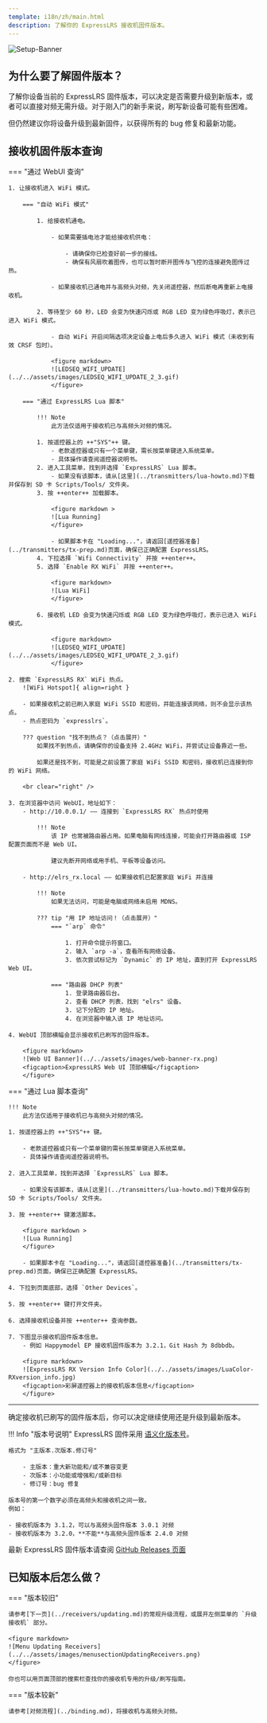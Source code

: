 ```yaml
---
template: i18n/zh/main.html
description: 了解你的 ExpressLRS 接收机固件版本。
---
```


![Setup-Banner](https://raw.githubusercontent.com/ExpressLRS/ExpressLRS-hardware/master/img/quick-start.png)

## 为什么要了解固件版本？

了解你设备当前的 ExpressLRS 固件版本，可以决定是否需要升级到新版本，或者可以直接对频无需升级。对于刚入门的新手来说，刷写新设备可能有些困难。

但仍然建议你将设备升级到最新固件，以获得所有的 bug 修复和最新功能。

## 接收机固件版本查询

=== "通过 WebUI 查询"

    1. 让接收机进入 WiFi 模式。

        === "自动 WiFi 模式"

            1. 给接收机通电。

                - 如果需要插电池才能给接收机供电：

                    - 请确保你已检查好前一步的接线。
                    - 确保有风扇吹着图传，也可以暂时断开图传与飞控的连接避免图传过热。

                - 如果接收机已通电并与高频头对频，先关闭遥控器，然后断电再重新上电接收机。

            2. 等待至少 60 秒，LED 会变为快速闪烁或 RGB LED 变为绿色呼吸灯，表示已进入 WiFi 模式。

                - 自动 WiFi 开启间隔选项决定设备上电后多久进入 WiFi 模式（未收到有效 CRSF 包时）。

                <figure markdown>
                ![LEDSEQ_WIFI_UPDATE](../../assets/images/LEDSEQ_WIFI_UPDATE_2_3.gif)
                </figure>

        === "通过 ExpressLRS Lua 脚本"

            !!! Note
                此方法仅适用于接收机已与高频头对频的情况。

            1. 按遥控器上的 ++"SYS"++ 键。
                - 老款遥控器或只有一个菜单键，需长按菜单键进入系统菜单。
                - 具体操作请查阅遥控器说明书。
            2. 进入工具菜单，找到并选择 `ExpressLRS` Lua 脚本。
                - 如果没有该脚本，请从[这里](../transmitters/lua-howto.md)下载并保存到 SD 卡 Scripts/Tools/ 文件夹。
            3. 按 ++enter++ 加载脚本。

                <figure markdown >
                ![Lua Running]
                </figure>

                - 如果脚本卡在 "Loading..."，请返回[遥控器准备](../transmitters/tx-prep.md)页面，确保已正确配置 ExpressLRS。
            4. 下拉选择 `Wifi Connectivity` 并按 ++enter++。
            5. 选择 `Enable RX WiFi` 并按 ++enter++。

                <figure markdown>
                ![Lua WiFi]
                </figure>

            6. 接收机 LED 会变为快速闪烁或 RGB LED 变为绿色呼吸灯，表示已进入 WiFi 模式。

                <figure markdown>
                ![LEDSEQ_WIFI_UPDATE](../../assets/images/LEDSEQ_WIFI_UPDATE_2_3.gif)
                </figure>

    2. 搜索 `ExpressLRS RX` WiFi 热点。
        ![WiFi Hotspot]{ align=right }

        - 如果接收机之前已刷入家庭 WiFi SSID 和密码，并能连接该网络，则不会显示该热点。
        - 热点密码为 `expresslrs`。

        ??? question "找不到热点？（点击展开）"
            如果找不到热点，请确保你的设备支持 2.4GHz WiFi，并尝试让设备靠近一些。

            如果还是找不到，可能是之前设置了家庭 WiFi SSID 和密码，接收机已连接到你的 WiFi 网络。

        <br clear="right" />

    3. 在浏览器中访问 WebUI，地址如下：
        - http://10.0.0.1/ —— 连接到 `ExpressLRS RX` 热点时使用

            !!! Note
                该 IP 也常被路由器占用。如果电脑有网线连接，可能会打开路由器或 ISP 配置页面而不是 Web UI。

                建议先断开网络或用手机、平板等设备访问。

        - http://elrs_rx.local —— 如果接收机已配置家庭 WiFi 并连接

            !!! Note
                如果无法访问，可能是电脑或网络未启用 MDNS。

            ??? tip "用 IP 地址访问！（点击展开）"
                === "`arp` 命令"

                    1. 打开命令提示符窗口。
                    2. 输入 `arp -a`，查看所有网络设备。
                    3. 依次尝试标记为 `Dynamic` 的 IP 地址，直到打开 ExpressLRS Web UI。

                === "路由器 DHCP 列表"
                    1. 登录路由器后台。
                    2. 查看 DHCP 列表，找到 "elrs" 设备。
                    3. 记下分配的 IP 地址。
                    4. 在浏览器中输入该 IP 地址访问。

    4. WebUI 顶部横幅会显示接收机已刷写的固件版本。

        <figure markdown>
        ![Web UI Banner](../../assets/images/web-banner-rx.png)
        <figcaption>ExpressLRS Web UI 顶部横幅</figcaption>
        </figure>

=== "通过 Lua 脚本查询"

    !!! Note
        此方法仅适用于接收机已与高频头对频的情况。

    1. 按遥控器上的 ++"SYS"++ 键。

        - 老款遥控器或只有一个菜单键的需长按菜单键进入系统菜单。
        - 具体操作请查阅遥控器说明书。

    2. 进入工具菜单，找到并选择 `ExpressLRS` Lua 脚本。

        - 如果没有该脚本，请从[这里](../transmitters/lua-howto.md)下载并保存到 SD 卡 Scripts/Tools/ 文件夹。

    3. 按 ++enter++ 键激活脚本。

        <figure markdown >
        ![Lua Running]
        </figure>

        - 如果脚本卡在 "Loading..."，请返回[遥控器准备](../transmitters/tx-prep.md)页面，确保已正确配置 ExpressLRS。

    4. 下拉到页面底部，选择 `Other Devices`。

    5. 按 ++enter++ 键打开文件夹。

    6. 选择接收机设备并按 ++enter++ 查询参数。

    7. 下图显示接收机固件版本信息。
        - 例如 Happymodel EP 接收机固件版本为 3.2.1，Git Hash 为 8dbbdb。

        <figure markdown>
        ![ExpressLRS RX Version Info Color](../../assets/images/LuaColor-RXversion_info.jpg)
        <figcaption>彩屏遥控器上的接收机版本信息</figcaption>
        </figure>

<hr />

确定接收机已刷写的固件版本后，你可以决定继续使用还是升级到最新版本。

!!! Info "版本号说明"
    ExpressLRS 固件采用 [语义化版本号](https://semver.org/)。

    格式为 "主版本.次版本.修订号"

        - 主版本：重大新功能和/或不兼容变更
        - 次版本：小功能或增强和/或新目标
        - 修订号：bug 修复

    版本号的第一个数字必须在高频头和接收机之间一致。
    例如：

    - 接收机版本为 3.1.2，可以与高频头固件版本 3.0.1 对频
    - 接收机版本为 3.2.0，**不能**与高频头固件版本 2.4.0 对频

最新 ExpressLRS 固件版本请查阅 [GitHub Releases 页面](https://github.com/ExpressLRS/ExpressLRS/releases)

## 已知版本后怎么做？

=== "版本较旧"

    请参考[下一页](../receivers/updating.md)的常规升级流程，或展开左侧菜单的 `升级接收机` 部分。

    <figure markdown>
    ![Menu Updating Receivers](../../assets/images/menusectionUpdatingReceivers.png)
    </figure>

    你也可以用页面顶部的搜索栏查找你的接收机专用的升级/刷写指南。

=== "版本较新"

    请参考[对频流程](../binding.md)，将接收机与高频头对频。

[Lua Running]: ../../assets/images/lua/config-bw.png
[Lua WiFi]: ../../assets/images/lua/wifi-bw-rx.png
[WiFi Hotspot]: ../../assets/images/WifiHotspot.png